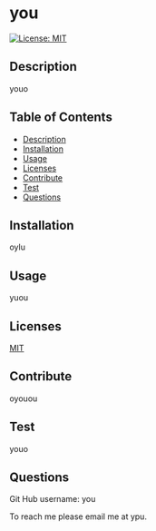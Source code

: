 # you

  [![License: MIT](https://img.shields.io/badge/License-MIT-yellow.svg)](https://opensource.org/licenses/MIT)
        
## Description
youo

## Table of Contents
* [Description](#description)
* [Installation](#installation)
* [Usage](#usage)
* [Licenses](#licenses)
* [Contribute](#contribute)
* [Test](#test)
* [Questions](#questions)


## Installation

oylu

## Usage

yuou

## Licenses

[MIT](https://choosealicense.com/licenses/mit/)

## Contribute

oyouou

## Test
youo

## Questions
 
Git Hub username:
you

To reach me please email me at ypu.  



